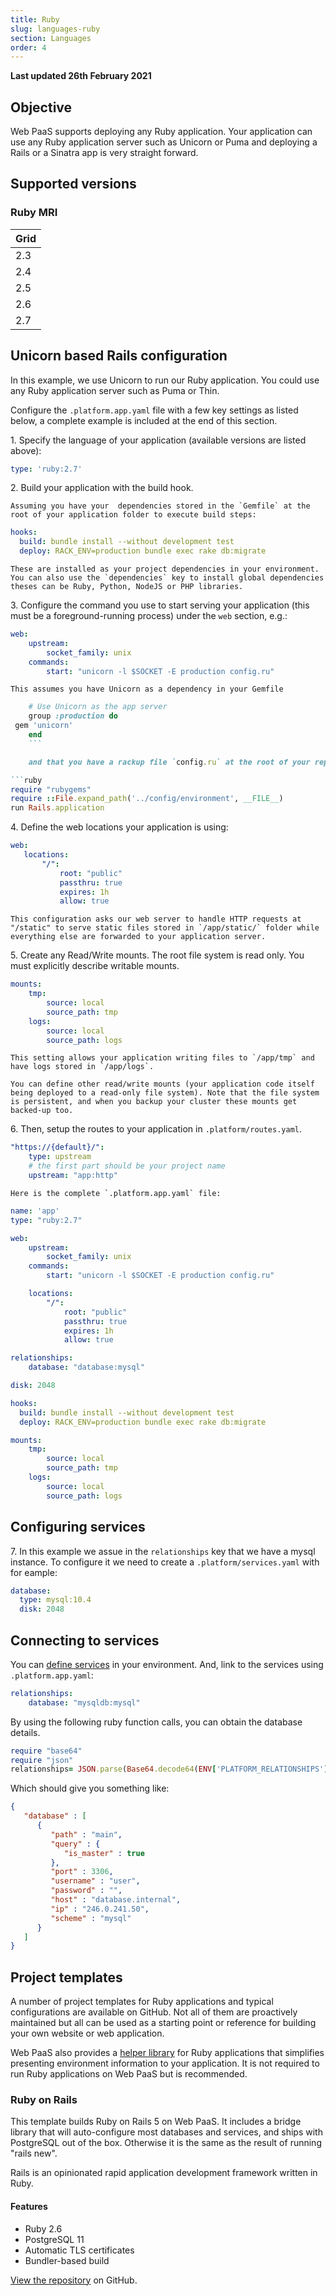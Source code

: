```yaml
---
title: Ruby
slug: languages-ruby
section: Languages
order: 4
---
```


**Last updated 26th February 2021**


## Objective  

Web PaaS supports deploying any Ruby application. Your application can use any Ruby application server such as Unicorn or Puma and deploying a Rails or a Sinatra app is very straight forward.

## Supported versions

### Ruby MRI

| **Grid** | 
|----------------------------------|  
|  2.3 |  
|  2.4 |  
|  2.5 |  
|  2.6 |  
|  2.7 |  

## Unicorn based Rails configuration

In this example, we use Unicorn to run our Ruby application. You could use any Ruby application server such as Puma or Thin.

Configure the `.platform.app.yaml` file with a few key settings as listed below, a complete example is included at the end of this section.

1\. Specify the language of your application (available versions are listed above):


```yaml   
type: 'ruby:2.7'
```  


2\. Build your application with the build hook.

    Assuming you have your  dependencies stored in the `Gemfile` at the root of your application folder to execute build steps:

```yaml
hooks:
  build: bundle install --without development test
  deploy: RACK_ENV=production bundle exec rake db:migrate
```

    These are installed as your project dependencies in your environment. You can also use the `dependencies` key to install global dependencies theses can be Ruby, Python, NodeJS or PHP libraries.

3\. Configure the command you use to start serving your application (this must be a foreground-running process) under the `web` section, e.g.:

```yaml
web:
    upstream:
        socket_family: unix
    commands:
        start: "unicorn -l $SOCKET -E production config.ru"
```

    This assumes you have Unicorn as a dependency in your Gemfile

```ruby
    # Use Unicorn as the app server
    group :production do
 gem 'unicorn'
    end
    ```

    and that you have a rackup file `config.ru` at the root of your repository, for example for a rails application you would put:

```ruby
require "rubygems"
require ::File.expand_path('../config/environment', __FILE__)
run Rails.application
```

4\. Define the web locations your application is using:

```yaml
web:
   locations:
       "/":
           root: "public"
           passthru: true
           expires: 1h
           allow: true
```

    This configuration asks our web server to handle HTTP requests at "/static" to serve static files stored in `/app/static/` folder while everything else are forwarded to your application server.

5\. Create any Read/Write mounts. The root file system is read only. You must explicitly describe writable mounts.

```yaml
mounts:
    tmp:
        source: local
        source_path: tmp
    logs:
        source: local
        source_path: logs
```

    This setting allows your application writing files to `/app/tmp` and have logs stored in `/app/logs`.

    You can define other read/write mounts (your application code itself being deployed to a read-only file system). Note that the file system is persistent, and when you backup your cluster these mounts get backed-up too.

6\. Then, setup the routes to your application in `.platform/routes.yaml`.

```yaml
"https://{default}/":
    type: upstream
    # the first part should be your project name
    upstream: "app:http"
```

    Here is the complete `.platform.app.yaml` file:

```yaml
name: 'app'
type: "ruby:2.7"

web:
    upstream:
        socket_family: unix
    commands:
        start: "unicorn -l $SOCKET -E production config.ru"

    locations:
        "/":
            root: "public"
            passthru: true
            expires: 1h
            allow: true

relationships:
    database: "database:mysql"

disk: 2048

hooks:
  build: bundle install --without development test
  deploy: RACK_ENV=production bundle exec rake db:migrate

mounts:
    tmp:
        source: local
        source_path: tmp
    logs:
        source: local
        source_path: logs
```

## Configuring services

7\. In this example we assue in the `relationships` key that we have a mysql instance. To configure it we need to create a `.platform/services.yaml` with for eample:

```yaml
database:
  type: mysql:10.4
  disk: 2048
```

## Connecting to services

You can [define services](../configuration-services) in your environment. And, link to the services using `.platform.app.yaml`:

```yaml
relationships:
    database: "mysqldb:mysql"
```

By using the following ruby function calls, you can obtain the database details.

```ruby
require "base64"
require "json"
relationships= JSON.parse(Base64.decode64(ENV['PLATFORM_RELATIONSHIPS']))
```

Which should give you something like:

```json
{
   "database" : [
      {
         "path" : "main",
         "query" : {
            "is_master" : true
         },
         "port" : 3306,
         "username" : "user",
         "password" : "",
         "host" : "database.internal",
         "ip" : "246.0.241.50",
         "scheme" : "mysql"
      }
   ]
}
```

## Project templates

A number of project templates for Ruby applications and typical configurations are available on GitHub.  Not all of them are proactively maintained but all can be used as a starting point or reference for building your own website or web application.

Web PaaS also provides a [helper library](https://github.com/platformsh/platformsh-ruby-helper) for Ruby applications that simplifies presenting environment information to your application.  It is not required to run Ruby applications on Web PaaS but is recommended.


### Ruby on Rails  

<p>This template builds Ruby on Rails 5 on Web PaaS.  It includes a bridge library that will auto-configure most databases and services, and ships with PostgreSQL out of the box.  Otherwise it is the same as the result of running "rails new".</p>
<p>Rails is an opinionated rapid application development framework written in Ruby.</p>
  
#### Features
- Ruby 2.6<br />  
- PostgreSQL 11<br />  
- Automatic TLS certificates<br />  
- Bundler-based build<br />  
 
[View the repository](https://github.com/platformsh-templates/rails) on GitHub.

